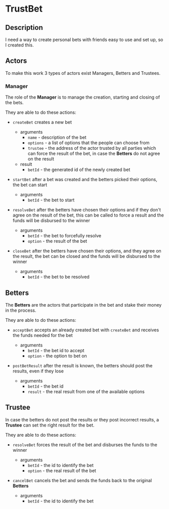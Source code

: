 # TrustBet

## Description

I need a way to create personal bets with friends easy to use and set up, so I created this.

## Actors

To make this work 3 types of actors exist Managers, Betters and Trustees.

### Manager

The role of the **Manager** is to manage the creation, starting and closing of the bets.

They are able to do these actions:

- `createBet` creates a new bet
  - arguments
    - `name` - description of the bet
    - `options` - a list of options that the people can choose from
    - `trustee` - the address of the actor trusted by all parties which can force the result of the bet, in case the **Betters** do not agree on the result
  - result
    - `betId` - the generated id of the newly created bet

- `startBet` after a bet was created and the betters picked their options, the bet can start
  - arguments
    - `betId` - the bet to start

- `resolveBet` after the betters have chosen their options and if they don't agree on the result of the bet, this can be called to force a result and the funds will be disbursed to the winner
  - arguments
    - `betId` - the bet to forcefully resolve
    - `option` - the result of the bet

- `closeBet` after the betters have chosen their options, and they agree on the result, the bet can be closed and the funds will be disbursed to the winner
  - arguments
    - `betId` - the bet to be resolved

## Betters

The **Betters** are the actors that participate in the bet and stake their money in the process.

They are able to do these actions:

- `acceptBet` accepts an already created bet with `createBet` and receives the funds needed for the bet
  - arguments
    - `betId` - the bet id to accept
    - `option` - the option to bet on

- `postBetResult` after the result is known, the betters should post the results, even if they lose
  - arguments
    - `betId` - the bet id
    - `result` - the real result from one of the available options

## Trustee

In case the betters do not post the results or they post incorrect results, a **Trustee** can set the right result for the bet.

They are able to do these actions:

- `resolveBet` forces the result of the bet and disburses the funds to the winner
  - arguments
    - `betId` - the id to identify the bet
    - `option` - the real result of the bet

- `cancelBet` cancels the bet and sends the funds back to the original **Betters**
  - arguments
    - `betId` - the id to identify the bet

